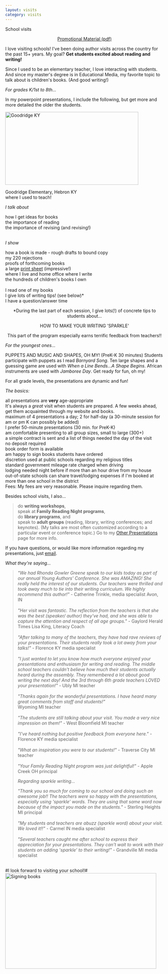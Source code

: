 ```yaml
---
layout: visits
category: visits
---
```


<p class="h1top">School visits</p>

<center><span class="promo"><a href="{{site.baseurl}}/rhonda_gowler_greene_promo_2012.pdf" target="_blank">Promotional Material (pdf)</a></span></center>

I love visiting schools! I've been doing author visits across the country for the past 15+ years. My goal? __Get students excited about reading and writing!__

Since I used to be an elementary teacher, I love interacting with students. And since my master's degree is in Educational Media, my favorite topic to talk about is children's books. (And good writing!)

_<p class="h2">For grades K/1st to 8th…</p>_

In my powerpoint presentations, I include the following, but get more and more detailed the older the students.

<div id="box1">

<div id="visit_img_l"><img src="{{site.baseurl}}/img/visits_goodridge.jpg" width="423" height="231" alt="Goodridge KY" /><p class="caption">Goodridge Elementary, Hebron KY<br />
where I used to teach!</p></div>

<span class="h4"><i>I talk about</i><br /></span>

<p2>

how I get ideas for books <br />
the importance of reading <br />
the importance of revising (and revising!)
<br /><br />
</p2>

<span class="h4"><i>I show</i><br /></span>

<p2>

how a book is made - rough drafts to bound copy <br />
my 220 rejections <br />
proofs of forthcoming books <br />
a large <a href="{{site.baseurl}}/img/visits_shapebook.jpg">print sheet</a> (impressive!) <br />
where I live and home office where I write <br />
the hundreds of children's books I own
<br /><br />
<span class="h3">I read</span> one of my books <br />
<span class="h3">I give</span> lots of writing tips! (see below)* <br />
<span class="h3">I have</span> a question/answer time

</p2></div>

<center><p>

*During the last part of each session, I give lots(!) of concrete tips to students about… <br /></p></center>

<center><p class="h4">HOW TO MAKE YOUR WRITING 'SPARKLE' <br /></p></center>

<center><p>

This part of the program especially earns terrific feedback from teachers!!

</p></center>

_<p class="h2">For the youngest ones…</p>_

PUPPETS AND MUSIC AND SHAPES, OH MY! (PreK-K 30 minutes) Students participate with puppets as I read _Barnyard Song_. Ten large shapes and a guessing game are used with _When a Line Bends…A Shape Begins_. African instruments are used with _Jamboree Day_. Get ready for fun, oh my!

For all grade levels, the presentations are dynamic and fun!

_<p class="h2">The basics:</p>_

<div id="box2"><p2>

all presentations are <b>very</b> age-appropriate <br />
It's always a <i>great</i> visit when students are prepared. A few weeks ahead, get them acquainted through my website and books. <br />
maximum of 4 presentations a day; 2 for half-day (a 30-minute session for am or pm K can possibly be added) <br />
I prefer 50-minute presentations (30 min. for PreK-K) <br />
am comfortable presenting to all group sizes, small to large (300+) <br />
a simple contract is sent and a list of things needed the day of the visit <br />
no deposit required <br />
book order form is available <br />
am happy to sign books students have ordered <br />
discretion used at public schools regarding my religious titles <br />
standard government mileage rate charged when driving <br />
lodging needed night before if more than an hour drive from my house <br />
out-of-state schools can share travel/lodging expenses if I'm booked at more than one school in the district <br />
Fees: My fees are very reasonable. Please inquire regarding them.

</p2></div>

<p>

Besides school visits, I also…

</p>

<blockquote><p>
do <b>writing workshops</b>, <br />
speak at <b>Family Reading Night programs</b>, <br />
do <b>library programs</b>, and <br />
speak to <b>adult groups</b> (reading, library, writing conferences; and keynotes). (My talks are most often customized according to a particular event or conference topic.) Go to my <a href="{{site.baseurl}}/visits/other">Other Presentations</a> page for more info.</p></blockquote>

If you have questions, or would like more information regarding my presentations, just [email](mailto:rgowgreene@gmail.com).

_<p class="h2">What they're saying…</p>_

<div id="testimonials"><blockquote><p>

<i>"We had Rhonda Gowler Greene speak to our kids today as part of our annual Young Authors' Conference. She was AMAZING! She really held the interest of our students. Our teachers were thrilled and took away much to tie into their writing curriculum. We highly recommend this author!" </i>- Catherine Trinkle, media specialist Avon, IN
<br /><br />
<i>"Her visit was fantastic. The reflection from the teachers is that she was the best (speaker/ author) they've had, and she was able to capture the attention and respect of all age groups." </i>- Gaylord Herald Times Lisa King, Literacy Coach
<br /><br />
<i>"After talking to many of the teachers, they have had rave reviews of your presentations. Their students really took a lot away from your talks!" </i>- Florence KY media specialist
<br /><br />
<i>"I just wanted to let you know how much everyone enjoyed your presentations and enthusiasm for writing and reading. The middle school teachers couldn't believe how much their students actually heard during the assembly. They remembered a lot about good writing the next day! And the 3rd through 6th grade teachers LOVED your presentation!" </i>- Ubly MI teacher
<br /><br />
<i>"Thanks again for the wonderful presentations. I have heard many great comments from staff and students!" </i><br />
Wyoming MI teacher
<br /><br />
<i>"The students are still talking about your visit. You made a very nice impression on them!" </i>- West Bloomfield MI teacher
<br /><br />
<i>"I've heard nothing but positive feedback from everyone here." </i>- Florence KY media specialist
<br /><br />
<i>"What an inspiration you were to our students!" </i>- Traverse City MI teacher
<br /><br />
<i>"Your Family Reading Night program was just delightful!" </i>- Apple Creek OH principal
<br /></p>
<p class="h4"><i>Regarding sparkle writing...</i></p>
<p><i>"Thank you so much for coming to our school and doing such an awesome job!! The teachers were so happy with the presentations, especially using 'sparkle' words. They are using that same word now because of the impact you made on the students." </i>- Sterling Heights MI principal 
<br /><br />
<i>"My students and teachers are abuzz (sparkle word) about your visit. We loved it!!" </i>- Carmel IN media specialist 
<br /><br />
<i>"Several teachers caught me after school to express their appreciation for your presentations. They can't wait to work with their students on adding 'sparkle' to their writing!" </i>- Grandville MI media specialist

</p></blockquote></div>
<br />
#I look forward to visiting your school!#

<div id="visit_img"><img src="{{site.baseurl}}/img/visits_signing.jpg" width="480" height="303" alt="Signing books" /></div>